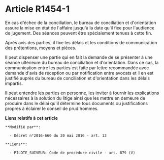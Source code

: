 # Article R1454-1

En cas d'échec de la conciliation, le bureau de conciliation et d'orientation assure la mise en état de l'affaire jusqu'à la
date qu'il fixe pour l'audience de jugement. Des séances peuvent être spécialement tenues à cette fin. 

Après avis des parties, il fixe les délais et les conditions de communication des prétentions, moyens et pièces. 

Il peut dispenser une partie qui en fait la demande de se présenter à une séance ultérieure du bureau de conciliation et
d'orientation. Dans ce cas, la communication entre les parties est faite par lettre recommandée avec demande d'avis de
réception ou par notification entre avocats et il en est justifié auprès du bureau de conciliation et d'orientation dans les
délais impartis. 

Il peut entendre les parties en personne, les inviter à fournir les explications nécessaires à la solution du litige ainsi
que les mettre en demeure de produire dans le délai qu'il détermine tous documents ou justifications propres à éclairer le
conseil de prud'hommes.

**Liens relatifs à cet article**

	**Modifié par**:

	  - Décret n°2016-660 du 20 mai 2016 - art. 13

	**Liens**:

	  - PILOTE_SUIVEUR: Code de procédure civile - art. 879 (V)
